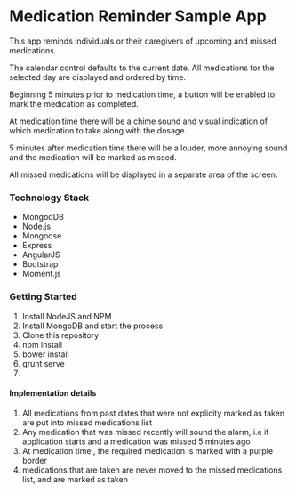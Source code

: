 Medication Reminder Sample App
==============================

This app reminds individuals or their caregivers of upcoming and missed medications.

The calendar control defaults to the current date. All medications for the selected day are displayed and ordered by time.

Beginning 5 minutes prior to medication time, a button will be enabled to mark the medication as completed.

At medication time there will be a chime sound and visual indication of which medication to take along with the dosage.

5 minutes after medication time there will be a louder, more annoying sound and the medication will be marked as missed.

All missed medications will be displayed in a separate area of the screen.

### Technology Stack
* MongodDB
* Node.js
* Mongoose
* Express
* AngularJS
* Bootstrap
* Moment.js

### Getting Started

1. Install NodeJS and NPM
2. Install MongoDB and start the process
3. Clone this repository
4. npm install
5. bower install
6. grunt serve
7. 

#### Implementation details
1. All medications from past dates that were not explicity marked as taken are put into missed medications list
2. Any medication that was missed recently will sound the alarm, i.e if application starts and a medication was missed 5 minutes ago
3. At medication time , the required medication is marked with a purple border
4. medications that are taken are never moved to the missed medications list, and are marked as taken
